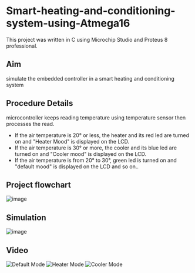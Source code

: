 # Smart-heating-and-conditioning-system-using-Atmega16
This project was written in C using Microchip Studio and Proteus 8 professional.
## Aim
simulate the embedded controller in a smart heating and conditioning system
## Procedure Details
microcontroller keeps reading temperature using temperature sensor then processes the read.
- If the air temperature is 20° or less, the heater and its red led are turned on and "Heater Mood" is displayed  on the LCD.
- If the air temperature is 30° or more, the cooler and its blue led are turned on and "Cooler mood" is displayed  on the LCD.
- If the air temperature is from 20° to 30°, green led is turned on and "default mood" is displayed  on the LCD
                                                 and so on..
## Project flowchart
![image](https://user-images.githubusercontent.com/104006521/190279169-6d632154-9178-48d3-82ca-c20c5c502af1.png)
## Simulation
![image](https://user-images.githubusercontent.com/104006521/190279692-a646fce8-2edf-4ff6-ac9b-7fa75fa63b8b.png)
## Video 
![Default Mode](https://user-images.githubusercontent.com/104006521/190279278-c18d139b-df7e-4156-829f-882c3197f12e.gif)
![Heater Mode](https://user-images.githubusercontent.com/104006521/190279291-4728bbc4-5f18-4151-8557-b6a56e83c361.gif)
![Cooler Mode](https://user-images.githubusercontent.com/104006521/190279296-046f4324-285e-44c0-b0fc-23b499a5cd14.gif)

